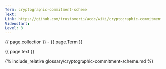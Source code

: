 ```yaml
---
Term: cryptographic-commitment-scheme
Text: 
Link: https://github.com/trustoverip/acdc/wiki/cryptographic-commitment-scheme.md
Videostart: 
Level: 3
---
```


{{ page.collection }} - {{ page.Term }}

   {{ page.text }}

{% include_relative glossary/cryptographic-commitment-scheme.md %}
